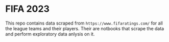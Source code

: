 # FIFA 2023

This repo contains data scraped from `https://www.fifaratings.com/` for all the league teams and their players.
Their are notbooks that scrape the data and perform exploratory data anlysis on it.
